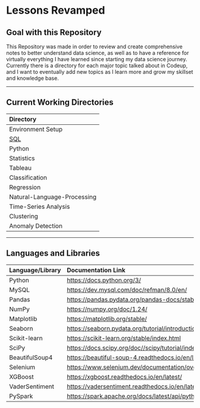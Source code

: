 # Lessons Revamped

## Goal with this Repository

This Repository was made in order to review and create comprehensive notes to better understand data science, as well as to have a reference for virtually everything I have learned since starting my data science journey. Currently there is a directory for each major topic talked about in Codeup, and I want to eventually add new topics as I learn more and grow my skillset and knowledge base.

---

## Current Working Directories

|**Directory**|
|:--------|
|Environment Setup|
|[SQL](https://github.com/shawn-brown12/lesson_walkthroughs/tree/main/SQL)|
|Python|
|Statistics|
|Tableau|
|Classification|
|Regression|
|Natural-Language-Processing|
|Time-Series Analysis|
|Clustering|
|Anomaly Detection|

---

## Languages and Libraries

|**Language/Library**|**Documentation Link**|
|:--------|:-----------|
|Python| https://docs.python.org/3/ |
|MySQL| https://dev.mysql.com/doc/refman/8.0/en/ |
|Pandas|https://pandas.pydata.org/pandas-docs/stable/index.html |
|NumPy|https://numpy.org/doc/1.24/ |
|Matplotlib|https://matplotlib.org/stable/ | 
|Seaborn|https://seaborn.pydata.org/tutorial/introduction.html |
|Scikit-learn|https://scikit-learn.org/stable/index.html |
|SciPy|https://docs.scipy.org/doc//scipy/tutorial/index.html#user-guide |
|BeautifulSoup4|https://beautiful-soup-4.readthedocs.io/en/latest/ |
|Selenium|https://www.selenium.dev/documentation/overview/ |
|XGBoost|https://xgboost.readthedocs.io/en/latest/ |
|VaderSentiment|https://vadersentiment.readthedocs.io/en/latest/pages/installation.html |
|PySpark|https://spark.apache.org/docs/latest/api/python/index.html | 